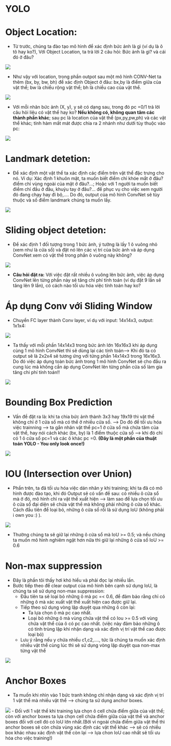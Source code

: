 # YOLO

# Object Location:
- Từ trước, chúng ta đào tạo mô hình để xác định bức ảnh là gì (ví dụ là ô tô hay ko?), Với Object Location, ta trả lời 2 câu hỏi: Bức ảnh là gì? và cái đó ở đâu?
 <img src ='https://i.imgur.com/ykdhUBS.jpg'>

- Như vậy với location, trong phần outpot sau một mô hình CONV-Net ta thêm (bx, by, bw, bh) để xác định Object ở đâu: bx,by là điểm giữa của vật thể; bw là chiểu rộng vật thể; bh là chiều cao của vật thể.
 <img src = 'https://i.imgur.com/A27rrns.jpg'>

- Với mỗi nhãn bức ảnh (X, y), y sẽ có dạng sau, trong đó pc =0/1 trả lời câu hỏi liệu có vật thể hay ko? **Nếu không có, không quan tâm các thành phần khác**; sau pc là location của vật thể (px,py,pw,ph) và các vật thể khác; tính hàm mất mát được chia ra 2 nhánh như dưới tùy thuộc vào pc:
<img src ='https://i.imgur.com/mAbZ3ME.jpg'>

# Landmark detetion:
- Để xác định một vật thể ta xác định các điểm trên vật thể đặc trưng cho nó. Ví dụ: Xác định 1 khuôn mặt, ta muốn biết điểm chỉ khóe mắt ở đâu? điểm chỉ vùng ngoài của mặt ở đâu?...; Hoặc với 1 người ta muốn biết điểm chỉ đầu ở đâu, khuỷu tay ở đâu?... để phục vụ cho việc xem người đó đang chạy hay đi bộ,.... Do đó, output của mô hình ConvNet sẽ tùy thuộc và số điểm landmark chúng ta muốn lấy.
<img src ='https://i.imgur.com/axs7Huq.jpg'>

# Sliding object detetion:
- Để xác định 1 đối tượng trong 1 bức ảnh, ý tưởng là lấy 1 ô vuông nhỏ (xem như là cửa sổ) và đặt nó lên các vị trí của bức ảnh và áp dụng ConvNet xem có vật thể trong phần ô vuông này không?
<img src ='https://i.imgur.com/4iZ5T0W.jpg'>

- **Câu hỏi đặt ra:** Với việc đặt rất nhiều ô vuông lên bức ảnh, việc áp dụng ConvNet lên từng phần này sẽ tăng chi phí tính toán (ví dụ đặt 9 lần sẽ tăng lên 9 lần), có cách nào tối ưu hóa việc tính toán hay ko?

# Áp dụng Conv với Sliding Window
- Chuyển FC layer thành Conv layer, ví dụ với input: 14x14x3, output: 1x1x4:
<img src ='https://i.imgur.com/3uW0oal.jpg'>

- Ta thấy với mỗi phần 14x14x3 trong bức ảnh lớn 16x16x3 khi áp dụng cùng 1 mô hình ConvNet thì sẽ dùng lại các tính toán--> Khi đó ta có output sẽ là 2x2x4 sẽ tương ứng với từng phần 14x14x3 trong 16x16x3. Do đó việc áp dụng toàn bức ảnh trong 1 mô hình ConvNet sẽ cho đầu ra cung lúc mà không cần áp dụng ConvNet lên từng phần cửa số làm gia tăng chi phí tính toán!!
<img src ='https://i.imgur.com/wBpO0gH.jpg'>

# Bounding Box Prediction
- Vấn đề đặt ra là: khi ta chia bức ảnh thành 3x3 hay 19x19 thì vật thể không chỉ ở 1 cửa sổ mà có thể ở nhiều cửa sổ. --> Do đó để tối ưu hóa việc trainning --> ta gắn nhãn vật thể pc=1 ở cửa sổ mà chứa tâm của vật thể, hay nói cách khác (bx, by) là 1 điểm thuộc cửa sổ --> khi đó chỉ có 1 ô cửa sổ pc=1 và các ô khác pc =0. **(Đây là một phần của thuật toán YOLO - You only look once!)**
<img src ='https://i.imgur.com/jqkkhC8.jpg'>

# IOU (Intersection over Union)
- Phần trên, ta đã tối ưu hóa việc dán nhãn y khi training; khi ta đã có mô hình được đào tạo, khi đó Output sẽ có vấn đề sau: có nhiều ô cửa sổ mà ở đó, mô hình chỉ ra vật thể xuất hiện --> làm sao để lựa chọn tối ưu ô cửa sổ đại diện sẽ chứa vật thể mà không phải những ô cửa sổ khác. Cách đầu tiên để loại bỏ, những ô cửa sổ rối là sử dụng IoU (không phải i own you :) ).
<img src = 'https://i.imgur.com/IJiC0qH.jpg'>

- Thường chúng ta sẽ giữ lại những ô cửa sổ mà IoU >= 0.5; và nếu chúng ta muốn mô hình nghiêm ngặt hơn nữa thì giữ lại những ô cửa sổ IoU >= 0.6
# Non-max suppression
- Đây là phần tôi thấy hơi khó hiểu và phải đọc lại nhiều lần.
- Bước tiếp theo để clear output của mô hình bên cạnh sử dụng IoU, là chúng ta sẽ sử dụng non-max suppression:
    - Đầu tiên ta sẽ loại bỏ những ô mà pc =< 0.6, để đảm bảo rằng chỉ có những ô mà xác xuất vật thể xuất hiện cao được giữ lại.
    - Tiếp theo sử dụng vòng lặp duyệt qua những ô còn lại:
        - Ta lựa chọn ô mà pc cao nhất.
        - Loại bỏ những ô mà vùng chứa vật thể có Iou >= 0.5 với vùng chứa vật thể của ô có pc cao nhất. (việc này đảm bảo những ô có tính trùng lặp khi nhận dạng và xác định vị trí vật thể cao được loại bỏ)
    - Lưu ý rằng nếu y chứa nhiều c1,c2,...., tức là chúng ta muốn xác định nhiều vật thể cùng lúc thì sẽ sử dụng vòng lặp duyệt qua non-max từng vật thể
<img src = 'https://i.imgur.com/KJhA2xX.jpg'>

# Anchor Boxes
- Ta muốn khi nhìn vào 1 bức tranh không chỉ nhận dạng và xác định vị trí 1 vật thể mà nhiều vật thể --> chúng ta sử dụng anchor boxes.
<img src ='https://i.imgur.com/CcjKkMz.jpg'>
- Đối với 1 vật thể khi training lựa chọn ô cell chứa điểm giữa của vật thể; còn với anchor boxes ta lựa chọn cell chứa điểm giữa của vật thể và anchor boxes đối với cell đó có IoU lớn nhất.(Bởi vì ngoài chứa điểm giữa vật thể thì anchor boxes sẽ còn chứa vùng xác định các vật thể khác --> sẽ có nhiều box khác nhau xác định vật thể còn lại --> lựa chon IoU cao nhất sẽ tối ưu hóa cho việc training!)